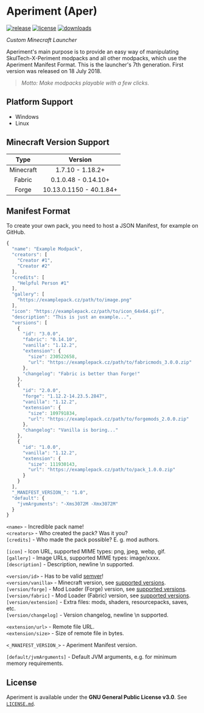 # Aperiment (Aper)
[![release](https://img.shields.io/github/v/release/Skulaurun/Aperiment?color=blue)](https://github.com/Skulaurun/Aperiment/releases/latest)
[![license](https://img.shields.io/github/license/Skulaurun/Aperiment?color=blue)](https://github.com/Skulaurun/Aperiment/blob/main/LICENSE)
[![downloads](https://img.shields.io/github/downloads/Skulaurun/Aperiment/total?color=limegreen)](#)

*Custom Minecraft Launcher*

Aperiment's main purpose is to provide an easy way of manipulating SkulTech-X-Periment modpacks and all other modpacks, which use the Aperiment Manifest Format. This is the launcher's 7th generation. First version was released on 18 July 2018.

> *Motto: Make modpacks playable with a few clicks.*

## Platform Support

- Windows
- Linux

## Minecraft Version Support

| Type              | Version                 |
| :---------------: | :---------------------: |
| Minecraft         | 1.7.10 - 1.18.2+        |
| Fabric            | 0.1.0.48 - 0.14.10+     |
| Forge             | 10.13.0.1150 - 40.1.84+ |

## Manifest Format

To create your own pack, you need to host a JSON Manifest, for example on GitHub.

```js
{
  "name": "Example Modpack",
  "creators": [
    "Creator #1",
    "Creator #2"
  ],
  "credits": [
    "Helpful Person #1"
  ],
  "gallery": [
    "https://examplepack.cz/path/to/image.png"
  ],
  "icon": "https://examplepack.cz/path/to/icon_64x64.gif",
  "description": "This is just an example...",
  "versions": [
    {
      "id": "3.0.0",
      "fabric": "0.14.10",
      "vanilla": "1.12.2",
      "extension": {
        "size": 230522658,
        "url": "https://examplepack.cz/path/to/fabricmods_3.0.0.zip"
      },
      "changelog": "Fabric is better than Forge!"
    },
    {
      "id": "2.0.0",
      "forge": "1.12.2-14.23.5.2847",
      "vanilla": "1.12.2",
      "extension": {
        "size": 109791834,
        "url": "https://examplepack.cz/path/to/forgemods_2.0.0.zip"
      },
      "changelog": "Vanilla is boring..."
    },
    {
      "id": "1.0.0",
      "vanilla": "1.12.2",
      "extension": {
        "size": 111930143,
        "url": "https://examplepack.cz/path/to/pack_1.0.0.zip"
      }
    }
  ],
  "_MANIFEST_VERSION_": "1.0",
  "default": {
    "jvmArguments": "-Xms3072M -Xmx3072M"
  }
}
```

`<name>` - Incredible pack name!<br>
`<creators>` - Who created the pack? Was it you?<br>
`[credits]` - Who made the pack possible? E. g. mod authors.<br>

`[icon]` - Icon URL, supported MIME types: png, jpeg, webp, gif.<br>
`[gallery]` - Image URLs, supported MIME types: image/xxxx.<br>
`[description]` - Description, newline \n supported.

`<version/id>` - Has to be valid [semver](https://semver.org)!<br>
`<version/vanilla>` - Minecraft version, see [supported versions](https://github.com/Skulaurun/Aperiment#minecraft-version-support).<br>
`[version/forge]` - Mod Loader (Forge) version, see [supported versions](https://github.com/Skulaurun/Aperiment#minecraft-version-support).<br>
`[version/fabric]` - Mod Loader (Fabric) version, see [supported versions](https://github.com/Skulaurun/Aperiment#minecraft-version-support).<br>
`[version/extension]` - Extra files: mods, shaders, resourcepacks, saves, etc.<br>
`[version/changelog]` - Version changelog, newline \n supported.

`<extension/url>` - Remote file URL.<br>
`<extension/size>` - Size of remote file in bytes.

`<_MANIFEST_VERSION_>` - Aperiment Manifest version.

`[default/jvmArguments]` - Default JVM arguments, e.g. for minimum memory requirements.

## License
Aperiment is available under the **GNU General Public License v3.0**. See [`LICENSE.md`](https://github.com/Skulaurun/Aperiment/blob/master/LICENSE).

